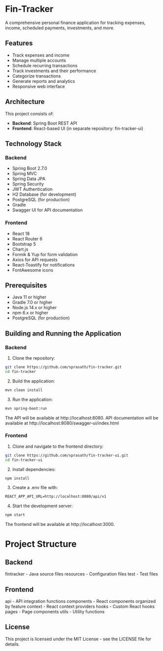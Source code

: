 # Fin-Tracker

A comprehensive personal finance application for tracking expenses, income, scheduled payments, investments, and more.

## Features

- Track expenses and income
- Manage multiple accounts
- Schedule recurring transactions
- Track investments and their performance
- Categorize transactions
- Generate reports and analytics
- Responsive web interface

## Architecture

This project consists of:
- **Backend**: Spring Boot REST API
- **Frontend**: React-based UI (in separate repository: fin-tracker-ui)

## Technology Stack

### Backend
- Spring Boot 2.7.0
- Spring MVC
- Spring Data JPA
- Spring Security
- JWT Authentication
- H2 Database (for development)
- PostgreSQL (for production)
- Gradle
- Swagger UI for API documentation

### Frontend
- React 18
- React Router 6
- Bootstrap 5
- Chart.js
- Formik & Yup for form validation
- Axios for API requests
- React-Toastify for notifications
- FontAwesome icons

## Prerequisites

- Java 11 or higher
- Gradle 7.0 or higher
- Node.js 14.x or higher
- npm 6.x or higher
- PostgreSQL (for production)

## Building and Running the Application

### Backend

1. Clone the repository:
```bash
git clone https://github.com/sprasath/fin-tracker.git
cd fin-tracker
```
2. Build the application:
```bash
mvn clean install
```
3. Run the application:
```bash
mvn spring-boot:run
```
The API will be available at http://localhost:8080. API documentation will be available at http://localhost:8080/swagger-ui/index.html

### Frontend

1. Clone and navigate to the frontend directory:
```bash
git clone https://github.com/sprasath/fin-tracker-ui.git
cd fin-tracker-ui
```
2. Install dependencies:
```bash
npm install
```

3. Create a .env file with:
```markdown
REACT_APP_API_URL=http://localhost:8080/api/v1
```

4. Start the development server:
```bash
npm start
```
The frontend will be available at http://localhost:3000.

# Project Structure
## Backend
fintracker - Java source files
resources - Configuration files
test - Test files
## Frontend
api - API integration functions
components - React components organized by feature
context - React context providers
hooks - Custom React hooks
pages - Page components
utils - Utility functions
## License
This project is licensed under the MIT License - see the LICENSE file for details.